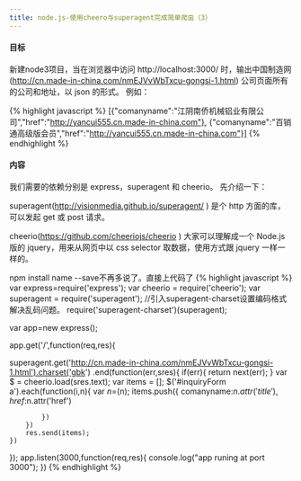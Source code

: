 ```yaml
---
title: node.js-使用cheero与superagent完成简单爬虫（3）
---
```


#### 目标
新建node3项目，当在浏览器中访问 http://localhost:3000/ 时，输出中国制造网(http://cn.made-in-china.com/nmEJVvWbTxcu-gongsi-1.html) 公司页面所有的公司和地址，以 json 的形式。
例如：

{% highlight javascript %}
[{"comanyname":"江阴南侨机械铝业有限公司","href":"http://yancui555.cn.made-in-china.com"},
 {"comanyname":"百销通高级版会员","href":"http://yancui555.cn.made-in-china.com"}]
{% endhighlight %}

#### 内容
我们需要的依赖分别是 express，superagent 和 cheerio。
先介绍一下：

superagent(http://visionmedia.github.io/superagent/ ) 是个 http 方面的库，可以发起 get 或 post 请求。

cheerio(https://github.com/cheeriojs/cheerio ) 大家可以理解成一个 Node.js 版的 jquery，用来从网页中以 css selector 取数据，使用方式跟 jquery 一样一样的。

npm install name --save不再多说了。直接上代码了
{% highlight javascript %}
var express=require('express');
var cheerio = require('cheerio');
var superagent = require('superagent');
//引入superagent-charset设置编码格式解决乱码问题。
require('superagent-charset')(superagent);

var app=new express();

app.get('/',function(req,res){

 superagent.get('http://cn.made-in-china.com/nmEJVvWbTxcu-gongsi-1.html').charset('gbk')
    .end(function(err,sres){
        if(err){
            return next(err);
        }
        var $ = cheerio.load(sres.text);
        var items = [];
        $('#inquiryForm a').each(function(i,n){
           var $n=$(n);
            items.push({
                comanyname:$n.attr('title'),
                href:$n.attr('href')

            })
        })
        res.send(items);
    })
});
 app.listen(3000,function(req,res){
     console.log("app runing at port 3000");
 })
{% endhighlight %}